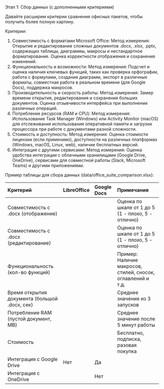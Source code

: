 Этап 1: Сбор данных (с дополненными критериями)

Давайте расширим критерии сравнения офисных пакетов, чтобы получить более полную картину.

Критерии:

1. Совместимость с форматами Microsoft Office:
      Метод измерения: Открытие и редактирование сложных документов .docx, .xlsx, .pptx, содержащих таблицы, диаграммы, макросы и нестандартное форматирование. Оценка корректности отображения и сохранения изменений.
2. Функциональность и возможности:
      Метод измерения: Подсчет и оценка наличия ключевых функций, таких как проверка орфографии, работа с формулами, создание диаграмм, экспорт в различные форматы, совместная работа в реальном времени (для Google Docs), поддержка макросов.
3. Производительность и скорость работы:
      Метод измерения: Замер времени открытия, редактирования и сохранения больших документов. Оценка отзывчивости интерфейса при выполнении различных операций.
4. Потребление ресурсов (RAM и CPU):
      Метод измерения: Использование Task Manager (Windows) или Activity Monitor (macOS) для отслеживания использования оперативной памяти и загрузки процессора при работе с документами разной сложности.
5. Стоимость и доступность:
      Метод измерения: Оценка стоимости лицензии (если применимо), доступности на различных платформах (Windows, macOS, Linux, web), наличие бесплатных версий.
6. Интеграция с другими сервисами:
      Метод измерения: Оценка удобства интеграции с облачными хранилищами (Google Drive, OneDrive), сервисами для совместной работы (Slack, Microsoft Teams) и другими приложениями.

Пример таблицы для сбора данных (data/office_suite_comparison.xlsx):


| Критерий                                       | LibreOffice | Google Docs | Примечания                                                                |
| :--------------------------------------------- | :---------- | :---------- | :------------------------------------------------------------------------ |
| Совместимость с .docx (отображение)            |             |             | Оценка по шкале от 1 до 5 (1 - плохо, 5 - отлично)                        |
| Совместимость с .docx (редактирование)         |             |             | Оценка по шкале от 1 до 5 (1 - плохо, 5 - отлично)                        |
| Функциональность (кол-во функций)              |             |             | Пример: Наличие макросов, стилей, сносок, оглавлений и т.д.               |
| Время открытия документа (большой .docx, сек)  |             |             | Среднее значение из 3 запусков                                            |
| Потребление RAM (пустой документ, MB)          |             |             | Среднее значение после 5 минут работы                                     |
| Стоимость                                      |             |             | Бесплатно, подписка, разовая покупка                                      |
| Интеграция с Google Drive                      | Нет        | Да          |                                                                           |
| Интеграция с OneDrive                          |             | Нет         |                                                                           |
